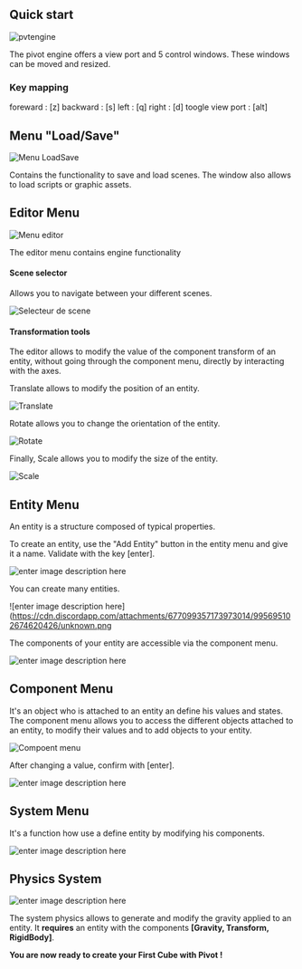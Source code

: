 ﻿## Quick start

![pvtengine](https://cdn.discordapp.com/attachments/677099357173973014/995950401637589053/unknown.png)

The pivot engine offers a view port and 5 control windows. These windows can be moved and resized.


### Key mapping
foreward : [z]
backward : [s]
left : [q]
right : [d]
toogle view port : [alt]

## Menu "Load/Save" 

![Menu LoadSave](https://cdn.discordapp.com/attachments/677099357173973014/995987255107792987/unknown.png)

Contains the functionality to save and load scenes. The window also allows to load scripts or graphic assets.

## Editor Menu

![Menu editor](https://cdn.discordapp.com/attachments/677099357173973014/995986851657678848/unknown.png)

The editor menu contains engine functionality
#### Scene selector
Allows you to navigate between your different scenes.

![Selecteur de scene](https://cdn.discordapp.com/attachments/677099357173973014/995979906833985637/unknown.png)


#### Transformation tools
The editor allows to modify the value of the component transform of an entity, without going through the component menu, directly by interacting with the axes. 

Translate allows to modify the position of an entity.

![Translate ](https://cdn.discordapp.com/attachments/677099357173973014/995978500752285766/unknown.png)

Rotate allows you to change the orientation of the entity.

![Rotate](https://cdn.discordapp.com/attachments/677099357173973014/995978555047546960/unknown.png)

Finally, Scale allows you to modify the size of the entity.

![Scale ](https://cdn.discordapp.com/attachments/677099357173973014/995978636203143168/unknown.png)

## Entity Menu

An entity is a structure composed of typical properties.

To create an entity, use the "Add Entity" button in the entity menu and give it a name. Validate with the key [enter].

![enter image description here](https://cdn.discordapp.com/attachments/677099357173973014/995694293203292220/unknown.png)

You can create many entities.

![enter image description here](https://cdn.discordapp.com/attachments/677099357173973014/995695102674620426/unknown.png

The components of your entity are accessible via the component menu.

![enter image description here](https://cdn.discordapp.com/attachments/677099357173973014/995695765265588255/unknown.png)

##  Component Menu

It's an object who is attached to an entity an define his values and states.
The component menu allows you to access the different objects attached to an entity, to modify their values and to add objects to your entity.

![Compoent menu](https://cdn.discordapp.com/attachments/677099357173973014/995702999546593280/unknown.png)

After changing a value, confirm with [enter].

![enter image description here](https://cdn.discordapp.com/attachments/677099357173973014/995958217597259827/unknown.png)

## System Menu

It's a function how use a define entity by modifying his components.

![enter image description here](https://cdn.discordapp.com/attachments/677099357173973014/995692501392433232/System-imgui.PNG)


## Physics System

![enter image description here](https://cdn.discordapp.com/attachments/677099357173973014/995984389643178014/unknown.png)

The system physics allows to generate and modify the gravity applied to an entity.
It **requires** an entity with the components **[Gravity, Transform, RigidBody]**.

**You are now ready to create your First Cube with Pivot !**

